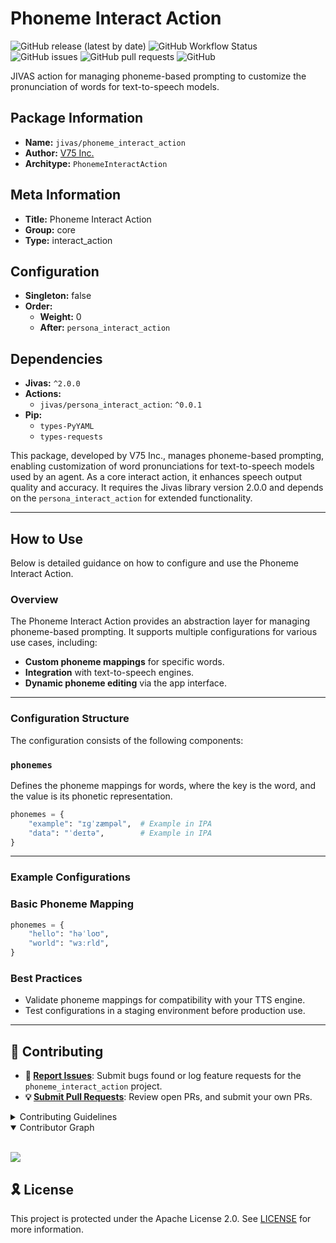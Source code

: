 # Phoneme Interact Action

![GitHub release (latest by date)](https://img.shields.io/github/v/release/TrueSelph/phoneme_interact_action)
![GitHub Workflow Status](https://img.shields.io/github/actions/workflow/status/TrueSelph/phoneme_interact_action/test-action.yaml)
![GitHub issues](https://img.shields.io/github/issues/TrueSelph/phoneme_interact_action)
![GitHub pull requests](https://img.shields.io/github/issues-pr/TrueSelph/phoneme_interact_action)
![GitHub](https://img.shields.io/github/license/TrueSelph/phoneme_interact_action)

JIVAS action for managing phoneme-based prompting to customize the pronunciation of words for text-to-speech models.

## Package Information

- **Name:** `jivas/phoneme_interact_action`
- **Author:** [V75 Inc.](https://v75inc.com/)
- **Architype:** `PhonemeInteractAction`

## Meta Information

- **Title:** Phoneme Interact Action
- **Group:** core
- **Type:** interact_action

## Configuration

- **Singleton:** false
- **Order:**
  - **Weight:** 0
  - **After:** `persona_interact_action`

## Dependencies

- **Jivas:** `^2.0.0`
- **Actions:**
  - `jivas/persona_interact_action`: `^0.0.1`
- **Pip:**
  - `types-PyYAML`
  - `types-requests`

This package, developed by V75 Inc., manages phoneme-based prompting, enabling customization of word pronunciations for text-to-speech models used by an agent. As a core interact action, it enhances speech output quality and accuracy. It requires the Jivas library version 2.0.0 and depends on the `persona_interact_action` for extended functionality.

---

## How to Use

Below is detailed guidance on how to configure and use the Phoneme Interact Action.

### Overview

The Phoneme Interact Action provides an abstraction layer for managing phoneme-based prompting. It supports multiple configurations for various use cases, including:

- **Custom phoneme mappings** for specific words.
- **Integration** with text-to-speech engines.
- **Dynamic phoneme editing** via the app interface.

---

### Configuration Structure

The configuration consists of the following components:

### `phonemes`

Defines the phoneme mappings for words, where the key is the word, and the value is its phonetic representation.

```python
phonemes = {
    "example": "ɪɡˈzæmpəl",  # Example in IPA
    "data": "ˈdeɪtə",        # Example in IPA
}
```

---

### Example Configurations

### Basic Phoneme Mapping

```python
phonemes = {
    "hello": "həˈloʊ",
    "world": "wɜːrld",
}
```

### Best Practices
- Validate phoneme mappings for compatibility with your TTS engine.
- Test configurations in a staging environment before production use.

---

## 🔰 Contributing

- **🐛 [Report Issues](https://github.com/TrueSelph/phoneme_interact_action/issues)**: Submit bugs found or log feature requests for the `phoneme_interact_action` project.
- **💡 [Submit Pull Requests](https://github.com/TrueSelph/phoneme_interact_action/blob/main/CONTRIBUTING.md)**: Review open PRs, and submit your own PRs.

<details closed>
<summary>Contributing Guidelines</summary>

1. **Fork the Repository**: Start by forking the project repository to your GitHub account.
2. **Clone Locally**: Clone the forked repository to your local machine using a git client.
   ```sh
   git clone https://github.com/TrueSelph/phoneme_interact_action
   ```
3. **Create a New Branch**: Always work on a new branch, giving it a descriptive name.
   ```sh
   git checkout -b new-feature-x
   ```
4. **Make Your Changes**: Develop and test your changes locally.
5. **Commit Your Changes**: Commit with a clear message describing your updates.
   ```sh
   git commit -m 'Implemented new feature x.'
   ```
6. **Push to GitHub**: Push the changes to your forked repository.
   ```sh
   git push origin new-feature-x
   ```
7. **Submit a Pull Request**: Create a PR against the original project repository. Clearly describe the changes and their motivations.
8. **Review**: Once your PR is reviewed and approved, it will be merged into the main branch. Congratulations on your contribution!
</details>

<details open>
<summary>Contributor Graph</summary>
<br>
<p align="left">
    <a href="https://github.com/TrueSelph/phoneme_interact_action/graphs/contributors">
        <img src="https://contrib.rocks/image?repo=TrueSelph/phoneme_interact_action" />
   </a>
</p>
</details>

## 🎗 License

This project is protected under the Apache License 2.0. See [LICENSE](../LICENSE) for more information.